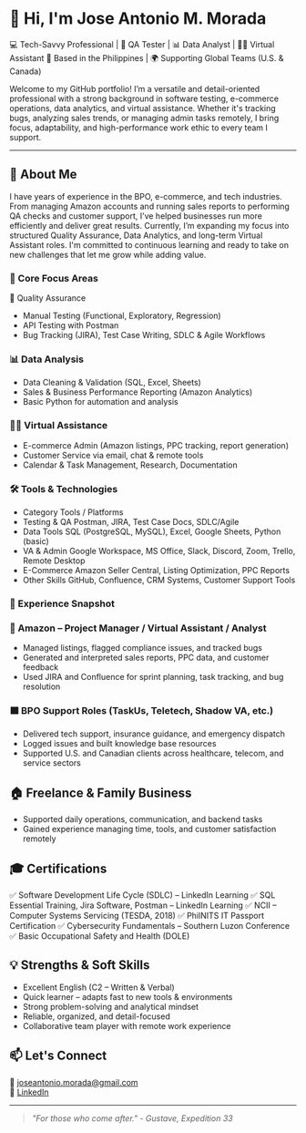 # 👋 Hi, I'm Jose Antonio M. Morada

💻 Tech-Savvy Professional | 🧪 QA Tester | 📊 Data Analyst | 🧑‍💼 Virtual Assistant
📍 Based in the Philippines | 🌍 Supporting Global Teams (U.S. & Canada)

Welcome to my GitHub portfolio! I’m a versatile and detail-oriented professional with a strong background in software testing, e-commerce operations, data analytics, and virtual assistance. Whether it's tracking bugs, analyzing sales trends, or managing admin tasks remotely, I bring focus, adaptability, and high-performance work ethic to every team I support.

---

## 🚀 About Me

I have years of experience in the BPO, e-commerce, and tech industries. From managing Amazon accounts and running sales reports to performing QA checks and customer support, I’ve helped businesses run more efficiently and deliver great results.
Currently, I’m expanding my focus into structured Quality Assurance, Data Analytics, and long-term Virtual Assistant roles. I'm committed to continuous learning and ready to take on new challenges that let me grow while adding value.

### 🔎 Core Focus Areas
🧪 Quality Assurance
- Manual Testing (Functional, Exploratory, Regression)
- API Testing with Postman
- Bug Tracking (JIRA), Test Case Writing, SDLC & Agile Workflows

### 📊 Data Analysis
- Data Cleaning & Validation (SQL, Excel, Sheets)
- Sales & Business Performance Reporting (Amazon Analytics)
- Basic Python for automation and analysis

### 🧑‍💼 Virtual Assistance
- E-commerce Admin (Amazon listings, PPC tracking, report generation)
- Customer Service via email, chat & remote tools
- Calendar & Task Management, Research, Documentation

### 🛠️ Tools & Technologies
- Category	Tools / Platforms
- Testing & QA	Postman, JIRA, Test Case Docs, SDLC/Agile
- Data Tools	SQL (PostgreSQL, MySQL), Excel, Google Sheets, Python (basic)
- VA & Admin	Google Workspace, MS Office, Slack, Discord, Zoom, Trello, Remote Desktop
- E-Commerce	Amazon Seller Central, Listing Optimization, PPC Reports
- Other Skills	GitHub, Confluence, CRM Systems, Customer Support Tools

### 💼 Experience Snapshot
### 🔷 Amazon – Project Manager / Virtual Assistant / Analyst
- Managed listings, flagged compliance issues, and tracked bugs
- Generated and interpreted sales reports, PPC data, and customer feedback
- Used JIRA and Confluence for sprint planning, task tracking, and bug resolution

### 🟧 BPO Support Roles (TaskUs, Teletech, Shadow VA, etc.)
- Delivered tech support, insurance guidance, and emergency dispatch
- Logged issues and built knowledge base resources
- Supported U.S. and Canadian clients across healthcare, telecom, and service sectors

## 🏠 Freelance & Family Business
- Supported daily operations, communication, and backend tasks
- Gained experience managing time, tools, and customer satisfaction remotely

## 🎓 Certifications
✅ Software Development Life Cycle (SDLC) – LinkedIn Learning
✅ SQL Essential Training, Jira Software, Postman – LinkedIn Learning
✅ NCII – Computer Systems Servicing (TESDA, 2018)
✅ PhilNITS IT Passport Certification
✅ Cybersecurity Fundamentals – Southern Luzon Conference
✅ Basic Occupational Safety and Health (DOLE)

## 💡 Strengths & Soft Skills
- Excellent English (C2 – Written & Verbal)
- Quick learner – adapts fast to new tools & environments
- Strong problem-solving and analytical mindset
- Reliable, organized, and detail-focused
- Collaborative team player with remote work experience

## 📫 Let's Connect

📧 [joseantonio.morada@gmail.com](mailto:joseantonio.morada@gmail.com)  
💼 [LinkedIn](https://www.linkedin.com/in/jose-antonio-morada-036bb9199/)

---

> *"For those who come after." - Gustave, Expedition 33*
